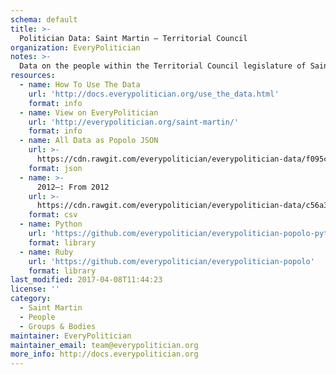 ```yaml
---
schema: default
title: >-
  Politician Data: Saint Martin — Territorial Council
organization: EveryPolitician
notes: >-
  Data on the people within the Territorial Council legislature of Saint Martin.
resources:
  - name: How To Use The Data
    url: 'http://docs.everypolitician.org/use_the_data.html'
    format: info
  - name: View on EveryPolitician
    url: 'http://everypolitician.org/saint-martin/'
    format: info
  - name: All Data as Popolo JSON
    url: >-
      https://cdn.rawgit.com/everypolitician/everypolitician-data/f095c3aeaffcffbea49c7d8ff080b2c97f459464/data/Saint_Martin/Council/ep-popolo-v1.0.json
    format: json
  - name: >-
      2012–: From 2012
    url: >-
      https://cdn.rawgit.com/everypolitician/everypolitician-data/c56a3948cc2ebe20624e2d1dfee623e9d172a3d2/data/Saint_Martin/Council/term-2012.csv
    format: csv
  - name: Python
    url: 'https://github.com/everypolitician/everypolitician-popolo-python'
    format: library
  - name: Ruby
    url: 'https://github.com/everypolitician/everypolitician-popolo'
    format: library
last_modified: 2017-04-08T11:44:23
license: ''
category:
  - Saint Martin
  - People
  - Groups & Bodies
maintainer: EveryPolitician
maintainer_email: team@everypolitician.org
more_info: http://docs.everypolitician.org
---
```

